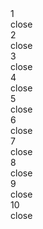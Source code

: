 


<html>
<head>
<link rel="rdr" href="rdr.css"/>
</head>
<body>
  <script type="text/javascript">
 $('.close').click(function(){
			$('.screenpage:visible').hide().siblings().eq(Math.floor(Math.random() * 9)).show();
		});
  </script>
<div class=container>
		<div id="page0" class="screenpage show">1
	    	<div class="close">close</div>
		</div>
		<div id="page1" class="screenpage">2
		    <div class="close">close</div>
		</div>
		<div id="page2" class="screenpage">3
		    <div class="close">close</div>
		</div>
		<div id="page3" class="screenpage">4
		    <div class="close">close</div>
		</div>
		<div id="page4" class="screenpage">5
		    <div class="close">close</div>
		</div>
		<div id="page5" class="screenpage">6
		    <div class="close">close</div>
		</div>
		<div id="page6" class="screenpage">7
		    <div class="close">close</div>
		</div>
		<div id="page7" class="screenpage">8
		    <div class="close">close</div>
		</div>
		<div id="page8" class="screenpage">9
		    <div class="close">close</div>
		</div>
		<div id="page9" class="screenpage">10
		    <div class="close">close</div>
		</div>
	</div>
	<body>
	</html>
